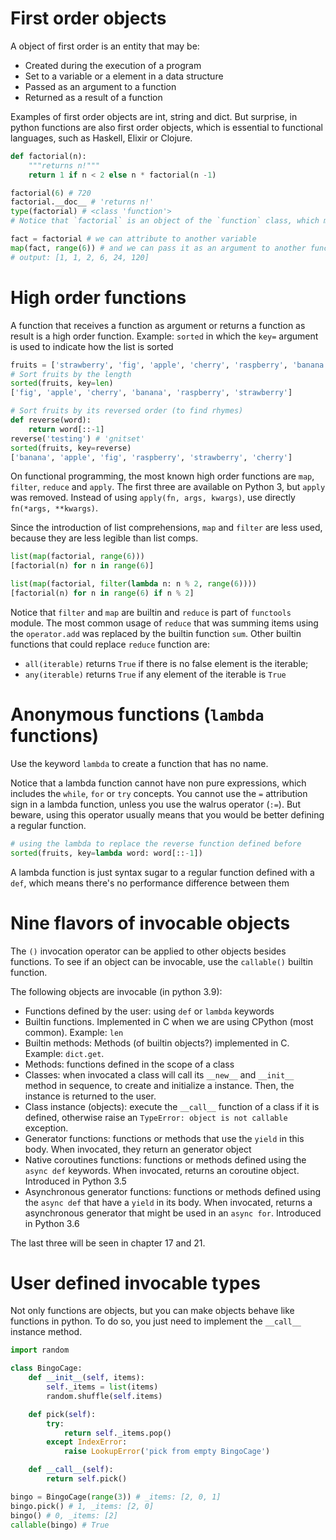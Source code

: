 # First order objects

A object of first order is an entity that may be:
- Created during the execution of a program
- Set to a variable or a element in a data structure
- Passed as an argument to a function
- Returned as a result of a function

Examples of first order objects are int, string and dict. But surprise, in python functions are also first order objects, which is essential to functional languages, such as Haskell, Elixir or Clojure.

```python
def factorial(n):
    """returns n!"""
    return 1 if n < 2 else n * factorial(n -1)

factorial(6) # 720
factorial.__doc__ # 'returns n!'
type(factorial) # <class 'function'>
# Notice that `factorial` is an object of the `function` class, which means

fact = factorial # we can attribute to another variable
map(fact, range(6)) # and we can pass it as an argument to another function
# output: [1, 1, 2, 6, 24, 120]
```

# High order functions

A function that receives a function as argument or returns a function as result is a high order function. Example: `sorted` in which the `key=` argument is used to indicate how the list is sorted

```python
fruits = ['strawberry', 'fig', 'apple', 'cherry', 'raspberry', 'banana']
# Sort fruits by the length
sorted(fruits, key=len)
['fig', 'apple', 'cherry', 'banana', 'raspberry', 'strawberry']

# Sort fruits by its reversed order (to find rhymes)
def reverse(word):
    return word[::-1]
reverse('testing') # 'gnitset'
sorted(fruits, key=reverse)
['banana', 'apple', 'fig', 'raspberry', 'strawberry', 'cherry']
```

On functional programming, the most known high order functions are `map`, `filter`, `reduce` and `apply`. The first three are available on Python 3, but `apply` was removed. Instead of using `apply(fn, args, kwargs)`, use directly `fn(*args, **kwargs)`.

Since the introduction of list comprehensions, `map` and `filter` are less used, because they are less legible than list comps.

```python
list(map(factorial, range(6)))
[factorial(n) for n in range(6)]

list(map(factorial, filter(lambda n: n % 2, range(6))))
[factorial(n) for n in range(6) if n % 2]
```

Notice that `filter` and `map` are builtin and `reduce` is part of `functools` module. The most common usage of `reduce` that was summing items using the `operator.add` was replaced by the builtin function `sum`. Other builtin functions that could replace `reduce` function are:

- `all(iterable)` returns `True` if there is no false element is the iterable;
- `any(iterable)` returns `True` if any element of the iterable is `True`

# Anonymous functions (`lambda` functions)

Use the keyword `lambda` to create a function that has no name.

Notice that a lambda function cannot have non pure expressions, which includes the `while`, `for` or `try` concepts. You cannot use the `=` attribution sign in a lambda function, unless you use the walrus operator (`:=`). But beware, using this operator usually means that you would be better defining a regular function.

```python
# using the lambda to replace the reverse function defined before
sorted(fruits, key=lambda word: word[::-1])
```

A lambda function is just syntax sugar to a regular function defined with a `def`, which means there's no performance difference between them

# Nine flavors of invocable objects

The `()` invocation operator can be applied to other objects besides functions. To see if an object can be invocable, use the `callable()` builtin function.

The following objects are invocable (in python 3.9):

- Functions defined by the user: using `def` or `lambda` keywords
- Builtin functions. Implemented in C when we are using CPython (most common). Example: `len`
- Builtin methods: Methods (of builtin objects?) implemented in C. Example: `dict.get`.
- Methods: functions defined in the scope of a class
- Classes: when invocated a class will call its `__new__` and `__init__` method in sequence, to create and initialize a instance. Then, the instance is returned to the user. 
- Class instance (objects): execute the `__call__` function of a class if it is defined, otherwise raise an `TypeError: object is not callable` exception.
- Generator functions: functions or methods that use the `yield` in this body. When invocated, they return an generator object
- Native coroutines functions: functions or methods defined using the `async def` keywords. When invocated, returns an coroutine object. Introduced in Python 3.5
- Asynchronous generator functions: functions or methods defined using the `async def` that have a `yield` in its body. When invocated, returns a asynchronous generator that might be used in an `async for`. Introduced in Python 3.6

The last three will be seen in chapter 17 and 21.

# User defined invocable types

Not only functions are objects, but you can make objects behave like functions in python. To do so, you just need to implement the `__call__` instance method.

```python
import random

class BingoCage:
    def __init__(self, items):
        self._items = list(items)
        random.shuffle(self.items)

    def pick(self):
        try:
            return self._items.pop()
        except IndexError:
            raise LookupError('pick from empty BingoCage')

    def __call__(self):
        return self.pick()

bingo = BingoCage(range(3)) # _items: [2, 0, 1]
bingo.pick() # 1, _items: [2, 0]
bingo() # 0, _items: [2]
callable(bingo) # True
```

